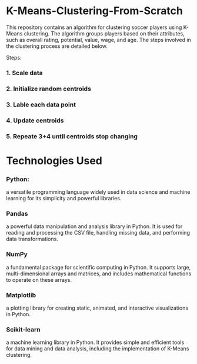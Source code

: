 # K-Means-Clustering-From-Scratch
This repository contains an algorithm for clustering soccer players using K-Means clustering. The algorithm groups players based on their attributes, such as overall rating, potential, value, wage, and age. The steps involved in the clustering process are detailed below.

Steps:
<h3>1. Scale data</h3>
<h3>2. Initialize random centroids</h3>
<h3>3. Lable each data point</h3>
<h3>4. Update centroids</h3>
<h3>5. Repeate 3+4 until centroids stop changing</h3>

<h1>Technologies Used</h1>
<h3>Python:</h3>
a versatile programming language widely used in data science and machine learning for its simplicity and powerful libraries.

<h3>Pandas</h3>
a powerful data manipulation and analysis library in Python. It is used for reading and processing the CSV file, handling missing data, and performing data transformations.

<h3>NumPy</h3>
a fundamental package for scientific computing in Python. It supports large, multi-dimensional arrays and matrices, and includes mathematical functions to operate on these arrays.

<h3>Matplotlib</h3> 
a plotting library for creating static, animated, and interactive visualizations in Python.

<h3>Scikit-learn</h3> 
a machine learning library in Python. It provides simple and efficient tools for data mining and data analysis, including the implementation of K-Means clustering.
